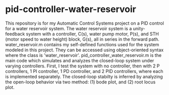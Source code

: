 # pid-controller-water-reservoir
This repository is for my Automatic Control Systems project on a PID control for a water reservoir system.
The water reservoir system is a unity-feedback system with a controller, C(s), water pump motor, P(s), and STH (motor speed to water height) block, G(s), all in series in the forward path.
water_reservoir.m contains my self-defined functions used for the system modeled in this project. They can be accessed using object-oriented syntax where the class is 'water_reservoir'.
pid_controller_water_reservoir.m is the main code which simulates and analyzes the closed-loop system under varying controllers.
First, I test the system with no controller, then with 2 P controllers, 1 PI controller, 1 PD controller, and 2 PID controllers, where each is implemented separately.
The closed-loop stabilty is inferred by analyzing the open-loop behavior via two method: (1) bode plot, and (2) root locus plot.
